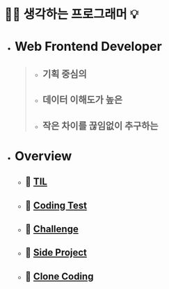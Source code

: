 # 🧘‍♂️ 생각하는 프로그래머 💡

- # Web Frontend Developer

  > - ## 기획 중심의
  >
  > - ## 데이터 이해도가 높은
  >
  > - ## 작은 차이를 끊임없이 추구하는

- # Overview
  - ## 🔆 [TIL](https://github.com/PhilosopherProgrammer/TIL-History)
  - ## 🔆 [Coding Test](https://github.com/PhilosopherProgrammer/Coding-Test-Practice)
  - ## 🔆 [Challenge](https://github.com/PhilosopherProgrammer/Challenge)
  - ## 🔆 [Side Project](https://github.com/PhilosopherProgrammer/Side-Project)
  - ## 🔆 [Clone Coding](https://github.com/PhilosopherProgrammer/Clone-Coding)
